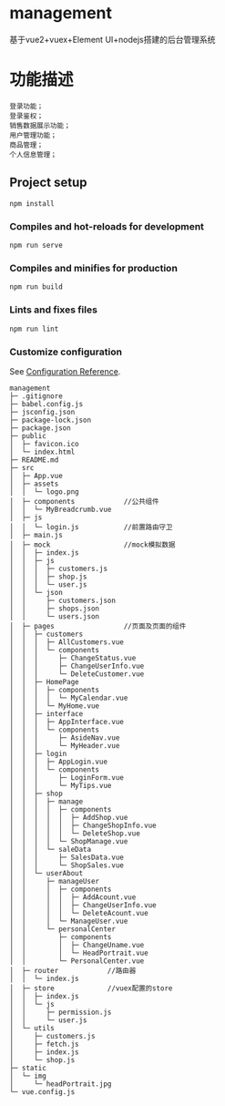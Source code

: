 # management
基于vue2+vuex+Element UI+nodejs搭建的后台管理系统

# 功能描述
    登录功能；
    登录鉴权；
    销售数据展示功能；
    用户管理功能；
    商品管理；
    个人信息管理；

## Project setup
```
npm install
```

### Compiles and hot-reloads for development
```
npm run serve
```

### Compiles and minifies for production
```
npm run build
```

### Lints and fixes files
```
npm run lint
```

### Customize configuration
See [Configuration Reference](https://cli.vuejs.org/config/).

```
management
├─ .gitignore
├─ babel.config.js
├─ jsconfig.json
├─ package-lock.json
├─ package.json
├─ public
│  ├─ favicon.ico
│  └─ index.html
├─ README.md
├─ src
│  ├─ App.vue
│  ├─ assets
│  │  └─ logo.png
│  ├─ components            //公共组件
│  │  └─ MyBreadcrumb.vue
│  ├─ js                    
│  │  └─ login.js           //前置路由守卫
│  ├─ main.js
│  ├─ mock                  //mock模拟数据
│  │  ├─ index.js
│  │  ├─ js
│  │  │  ├─ customers.js
│  │  │  ├─ shop.js
│  │  │  └─ user.js
│  │  └─ json
│  │     ├─ customers.json
│  │     ├─ shops.json
│  │     └─ users.json
│  ├─ pages                 //页面及页面的组件
│  │  ├─ customers
│  │  │  ├─ AllCustomers.vue
│  │  │  └─ components
│  │  │     ├─ ChangeStatus.vue
│  │  │     ├─ ChangeUserInfo.vue
│  │  │     └─ DeleteCustomer.vue
│  │  ├─ HomePage
│  │  │  ├─ components
│  │  │  │  └─ MyCalendar.vue
│  │  │  └─ MyHome.vue
│  │  ├─ interface
│  │  │  ├─ AppInterface.vue
│  │  │  └─ components
│  │  │     ├─ AsideNav.vue
│  │  │     └─ MyHeader.vue
│  │  ├─ login
│  │  │  ├─ AppLogin.vue
│  │  │  └─ components
│  │  │     ├─ LoginForm.vue
│  │  │     └─ MyTips.vue
│  │  ├─ shop
│  │  │  ├─ manage
│  │  │  │  ├─ components
│  │  │  │  │  ├─ AddShop.vue
│  │  │  │  │  ├─ ChangeShopInfo.vue
│  │  │  │  │  └─ DeleteShop.vue
│  │  │  │  └─ ShopManage.vue
│  │  │  └─ saleData
│  │  │     ├─ SalesData.vue
│  │  │     └─ ShopSales.vue
│  │  └─ userAbout
│  │     ├─ manageUser
│  │     │  ├─ components
│  │     │  │  ├─ AddAcount.vue
│  │     │  │  ├─ ChangeUserInfo.vue
│  │     │  │  └─ DeleteAcount.vue
│  │     │  └─ ManageUser.vue
│  │     └─ personalCenter
│  │        ├─ components
│  │        │  ├─ ChangeUname.vue
│  │        │  └─ HeadPortrait.vue
│  │        └─ PersonalCenter.vue
│  ├─ router            //路由器
│  │  └─ index.js
│  ├─ store             //vuex配置的store
│  │  ├─ index.js
│  │  └─ js
│  │     ├─ permission.js
│  │     └─ user.js     
│  └─ utils
│     ├─ customers.js
│     ├─ fetch.js
│     ├─ index.js
│     └─ shop.js
├─ static
│  └─ img
│     └─ headPortrait.jpg
└─ vue.config.js

```